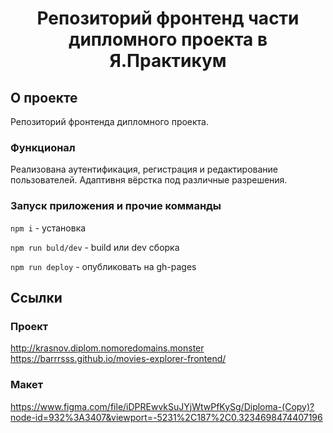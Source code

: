 <h1 align="center">Репозиторий фронтенд части дипломного проекта в Я.Практикум</h1>

## О проекте

Репозиторий фронтенда дипломного проекта.

### Функционал

Реализована аутентификация, регистрация и редактирование пользователей. Адаптивня вёрстка под различные разрешения.

### Запуск приложения и прочие комманды

`npm i` - установка

`npm run buld/dev` - build или dev сборка

`npm run deploy` - опубликовать на gh-pages

## Ссылки
### Проект
http://krasnov.diplom.nomoredomains.monster
https://barrrsss.github.io/movies-explorer-frontend/
### Макет
https://www.figma.com/file/iDPREwvkSuJYjWtwPfKySg/Diploma-(Copy)?node-id=932%3A3407&viewport=-5231%2C187%2C0.3234698474407196
